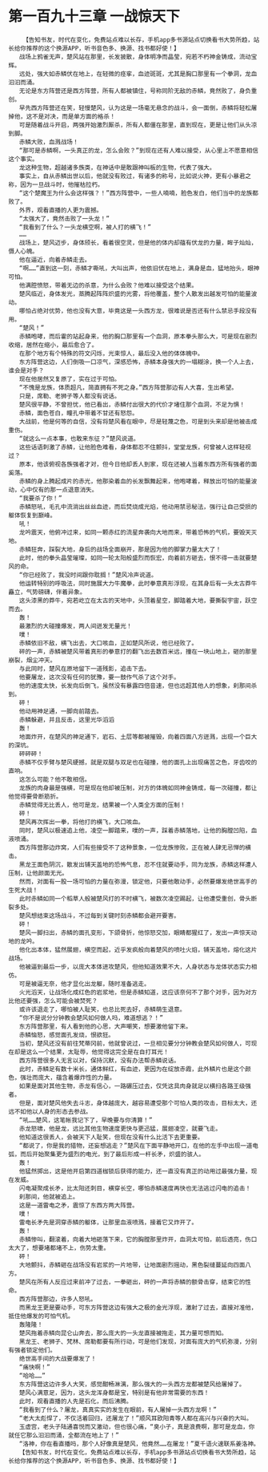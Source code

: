 # 第一百九十三章 一战惊天下
        【告知书友，时代在变化，免费站点难以长存，手机app多书源站点切换看书大势所趋，站长给你推荐的这个换源APP，听书音色多、换源、找书都好使！】
       战场上鸦雀无声，楚风站在那里，长发披散，身体明净而晶莹，宛若不朽神金铸成，流动宝辉。
       远处，强大如赤鳞伏在地上，在轻微的痉挛，血迹斑斑，尤其是胸口那里有一个拳洞，龙血汩汩而涌。
       无论是东方阵营还是西方阵营，所有人都被镇住，号称同阶无敌的赤鳞，竟然败了，身负重创。
       早先西方阵营还在笑，轻慢楚风，认为这是一场毫无悬念的战斗，会一面倒，赤鳞将轻松屠掉他，这不是对决，而是单方面的格杀！
       可是随着战斗开启，两强开始激烈厮杀，所有人都僵在那里，直到现在，更是让他们从头凉到脚。
       赤鳞大败，血溅战场！
       “那可是赤鳞啊，一头真正的龙，怎么会败？”到现在还有人难以接受，从心里上不愿意相信这个事实。
       龙这种生物，超越诸多族类，在神话中是敢跟神叫板的生物，代表了强大。
       事实上，自从赤鳞出世以后，他就没有败过，有诸多的称号，比如说火神，更有小暴君之称，因为一旦战斗时，他摧枯拉朽。
       “这个楚魔王为什么会这样强？！”西方阵营中，一些人喃喃，脸色发白，他们当中的龙族都败了。
       外界，观看直播的人更为震撼。
       “太强大了，竟然击败了一头龙！”
       “我看到了什么？一头龙横空啊，被人打的横飞！”
       ……
       战场上，楚风迈步，身体颀长，看着很空灵，但是他的体内却蕴有伏龙的力量，眸子灿灿，慑人心魄。
       他在逼近，向着赤鳞走去。
       “啊……”直到这一刻，赤鳞才嘶吼，大叫出声，他依旧伏在地上，满身是血，猛地抬头，眼神可怕。
       他满腔愤怒，带着无边的杀意，为什么会败？他难以接受这个结果。
       楚风临近，身体发光，蒸腾起阵阵炽盛的光雾，将他覆盖，整个人散发出越发可怕的能量波动。
       哪怕占绝对优势，他也没有大意，毕竟这是一头西方龙，很难说是否还有什么禁忌手段没有用。
       “楚风！”
       赤鳞咆哮，而后霍的站起身来，他的胸口那里有一个血洞，原本拳头那么大，可是现在剧烈收缩，居然在缩小，最后愈合了。
       在那个地方有个特殊的符文闪烁，光束惊人，最后没入他的体体魄中。
       东方阵营这边，人们倒吸一口凉气，深感恐怖，赤鳞本身强大的一塌糊涂，换一个人上去，谁会是对手？
       现在他居然又复原了，实在过于可怕。
       “不愧是龙族，体质超凡，简直拥有不死之身。”西方阵营那边有人大喜，生出希望。
       只是，席勒、老狮子等人都没有说话。
       楚风很平静，不曾担忧，他已看出，赤鳞付出很大的代价才堵住那个血洞，不足为惧！
       赤鳞，面色苍白，瞳孔中带着不甘还有怒怨。
       大战前，他是何等的自信，没有将楚风看在眼中，尽是轻蔑之色，可是到头来却是他被击成重伤。
       “就这么一点本事，也敢来东征？”楚风说道。
       这些话语刺激了赤鳞，让他脸色难看，身体都忍不住颤抖，堂堂龙族，何曾被人这样轻视过？
       原本，他该俯视各族强者才对，但今日他却丢人到家，现在还被人当着东西方所有强者的面奚落。
       赤鳞的身上腾起成片的赤光，他那染着血的长发飘舞起来，他咆哮着，释放出可怕的能量波动，心中仅有的那一点退意消失。
       “我要杀了你！”
       赤鳞怒吼，毛孔中流淌出丝丝血迹，而后焚烧成光焰，他动用禁忌秘法，强行让自己受损的躯体恢复到巅峰。
       吼！
       龙吟震天，他俯冲过来，如同一颗赤红的流星奔袭向大地而来，带着恐怖的气机，要毁天灭地。
       赤鳞狂奔，踩裂大地，身后的战场全面崩开，那是因为他的脚掌力量太大了！
       此时，他的拳头晶莹璀璨，如同一轮太阳般盛烈而恢宏，向着前方砸去，恨不得一击就要楚风的命。
       “你已经败了，我没时间跟你耽搁！”楚风冷声说道。
       他运转特别的呼吸法，同时施展大力牛魔拳，此时拳意真形浮现，在其身后有一头太古莽牛矗立，气势磅礴，伴着异象。
       这头漆黑的莽牛，宛若屹立在太古的天地中，头顶着星空，脚踏着大地，要撕裂宇宙，跃空而去。
       轰！
       最激烈的大碰撞爆发，两人间迸发无量光！
       噗！
       赤鳞依旧不敌，横飞出去，大口咳血，正如楚风所说，他已经败了。
       砰的一声，赤鳞被楚风带着真形的拳意打的翻飞出去数百米远，撞在一块山地上，砸的那里崩裂，烟尘冲天。
       与此同时，楚风在原地留下一道残影，追击下去。
       他要屠龙，这次没有任何的犹豫，要一鼓作气杀了这个对手。
       他的速度太快，长发向后倒飞，虽然没有暴露四倍音速，但也远超其他人的想象，刹那间杀到。
       砰！
       他动用神足通，一脚向前踏去。
       赤鳞躲避，并且反击，这里光华滔滔
       轰！
       地面炸开，在楚风的神足通下，岩石、土层等都被摧毁，向着四面八方迸溅，出现一个巨大的深坑。
       砰砰砰！
       赤鳞不仅手臂与楚风硬撼，就是双腿与双足也在碰撞，他的面孔上出现痛苦之色，牙齿咬的直响。
       这怎么可能？他不敢相信。
       龙族的肉身最是强横，可是现在他却被压制，对方的体魄如同神金铸成，每一次碰撞，都让他觉得要骨断筋折。
       赤鳞觉得无比丢人，他可是龙，结果被一个人类全方面的压制！
       砰！
       楚风再次挥出一拳，将他打的横飞，大口咳血。
       同时，楚风以极速追上他，凌空一脚踏来，噗的一声，踩着赤鳞落地，让他的胸膛凹陷，血液喷涌。
       西方阵营那边炸窝，人们有些接受不了这种景象，一位龙族惨败，正在被人肆无忌惮的横击。
       黑龙王面色阴沉，散发出铺天盖地的恐怖气息，忍不住就要动手，同为龙族，赤鳞这样遭人压制，让他颜面无光。
       然而，对面有一股一场可怕的力量在弥漫，锁定他，只要他敢动手，必然要爆发绝世高手的生死大战！
       此时赤鳞如同一个稻草人般被楚风打的不时横飞，被数次凌空踢起，让他遭受重创，骨头断裂多处。
       楚风想结束这场战斗，不过每到关键时刻赤鳞都会避开要害。
       砰！
       楚风一脚扫出，赤鳞的面孔变形，下颌骨折，他惊怒交加，眼睛都猩红了，发出一声惊天动地的龙吟。
       他化出本体，猛然展翅，横空而起，近乎发疯般向着楚风的喷吐火焰，铺天盖地，熔化这片战场。
       他被逼到最后一步，以庞大本体进攻楚风，但他知道效果不大，人身状态与龙体状态实力相仿。
       可是被逼无奈，他才显化出龙躯，随时准备逃走。
       火光滔天，让战场化成红色的岩浆地，但是赤鳞知道，这应该奈何不了那个对手，因为对方比他还要强，怎么可能会被焚死？
       或许该退走了，哪怕被人耻笑，也总比死去好，赤鳞萌生退意。
       “你不是说分分钟教会楚风如何做人吗，难道想逃？！”
       东方阵营那里，有人看到他的心思，大声嘲笑，想要激他留下来。
       赤鳞恼怒，感觉面孔发烧，恨欲狂。
       当初，楚风还没有前往梵蒂冈前，他就曾说过，一旦相见要分分钟教会楚风如何做人，可现在却是这么一个结果，太耻辱，他觉得这完全是在自打耳光！
       西方阵营很多人无言以对，保持沉默，没有办法帮赤鳞说话。
       此时，赤鳞足有数十米长，通体鲜红，有血迹，更因为在绽放赤霞，此外鳞片也是这个颜色，强壮而庞大，蕴含着爆炸性的力量。
       如果是面对其他生物，赤龙有信心，一路碾压过去，仅凭这具肉身就足以横扫各路王级强者。
       但是，面对楚风他失去斗志，身体越庞大，越容易遭受那个可怕人类的攻击，目标太大，还远不如他以人身的形态去参战。
       “吼……楚风，这笔帐我记下了，早晚要与你清算！”
       赤龙怒啸，他是龙，远比其他生物速度更快与更迅猛，展翅凌空，就要飞走。
       他知道这很丢人，会被天下人耻笑，但现在没有什么比活下去更重要。
       “都说了，你是我的猎物，还妄想逃走？”楚风在下面平静地开口，在他的左手中出现一道电弧，而后开始聚集更为盛烈的电光，到了最后形成一杆长矛，炽盛的骇人。
       轰！
       他猛然掷出，这是他开启第四道枷锁后获得的能力，还一直没有真正的动用过最强力量，现在发威。
       闪电凝聚成长矛，比太阳还刺目，横穿长空，哪怕赤鳞速度再快也无法逃过闪电的追击！
       刹那间，他就被追上。
       这是一道雷电之矛，震惊了东西方两大阵营。
       噗！
       雷电长矛先是洞穿赤鳞的躯体，让那里血液喷溅，接着它又炸开了。
       轰！
       赤鳞惨叫，翻滚着，向着大地砸落下来，它的胸膛那里炸开，血洞太可怕，前后透亮，伤口太大了，想要堵都堵不上，伤势太重。
       砰！
       大地颤抖，赤鳞砸在战场没有岩浆的一片地带，让地面剧烈摇动，黑色裂缝蔓延向四面八方。
       楚风在所有人反应过来前冲了过去，一拳砸出，砰的一声将赤鳞的额骨击穿，结束它的性命。
       西方阵营那边，许多人怒吼。
       而黑龙王更是要动手，可东方阵营这边有强大之极的金光浮现，激射了过去，直接对准他，抵住他爆发的可怕气机。
       轰隆隆！
       楚风拖着赤鳞向昆仑山奔去，那么庞大的一头龙直接被拖走，其力量可想而知。
       黑龙王、老狮子、梵林、席勒都要有所行动，可是他们发现，对面有庞大的气机弥漫，分别有强者锁定他们。
       绝世高手间的大战要爆发了！
       “痛快啊！”
       “哈哈……”
       东方阵营这边许多人大笑，感觉酣畅淋漓，那么强大的一头西方龙都被楚风给屠掉了。
       楚风心满意足，因为，这头龙浑身都是宝，特别是有他非常需要的东西！
       此时，观看直播的人先是石化，而后沸腾。
       “我看到了什么？屠龙，真真实实的发生在眼前，有人屠掉一头西方龙啊！”
       “老大太彪悍了，不仅活着回归，还屠龙了！”顺风耳欧阳青等人都在高兴与兴奋的大叫。
       玉虚宫，老头子陆通喜悦而又激动，但也很心痛，“臭小子，真是浪费啊，那可是龙血，你就任它那么汩汩而涌，全都流在地上了！”
       “洛神，你在看直播吗，那个人好像真是楚风，他竟然……在屠龙！”夏千语火速联系姜洛神。
       【告知书友，时代在变化，免费站点难以长存，手机app多书源站点切换看书大势所趋，站长给你推荐的这个换源APP，听书音色多、换源、找书都好使！】